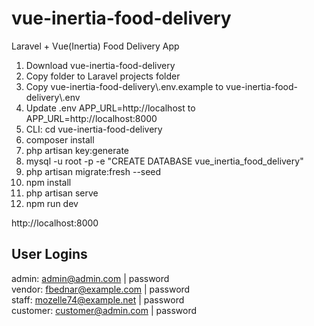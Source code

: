 # vue-inertia-food-delivery
Laravel + Vue(Inertia) Food Delivery App

1. Download vue-inertia-food-delivery
2. Copy folder to Laravel projects folder
3. Copy vue-inertia-food-delivery\\.env.example to vue-inertia-food-delivery\\.env
4. Update .env APP_URL=http://localhost to APP_URL=http://localhost:8000
5. CLI: cd vue-inertia-food-delivery
6. composer install
7. php artisan key:generate
8. mysql -u root -p -e "CREATE DATABASE vue_inertia_food_delivery"
9. php artisan migrate:fresh --seed
10. npm install
11. php artisan serve
12. npm run dev

http://localhost:8000

User Logins
-----------
admin:    admin@admin.com        |  password
<br>
vendor:   fbednar@example.com    |  password
<br>
staff:    mozelle74@example.net  |  password
<br>
customer: customer@admin.com     |  password
